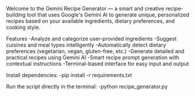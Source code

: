 Welcome to the Gemini Recipe Generator — a smart and creative recipe-building tool that uses Google's Gemini AI to generate unique, personalized recipes based on your available ingredients, dietary preferences, and cooking style.

Features
-Analyze and categorize user-provided ingredients
-Suggest cuisines and meal types intelligently
-Automatically detect dietary preferences (vegetarian, vegan, gluten-free, etc.)
-Generate detailed and practical recipes using Gemini AI
-Smart recipe prompt generation with contextual instructions
-Terminal-based interface for easy input and output


Install dependencies:
-pip install -r requirements.txt


Run the script directly in the terminal:
-python recipe_generator.py
